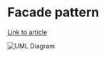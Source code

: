 # Facade pattern

[Link to article](http://www.growingwiththeweb.com/2012/12/design-pattern-facade.html)

![UML Diagram](http://www.growingwiththeweb.com/images/2012/12/15/facade-uml.svg)
